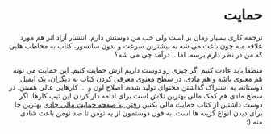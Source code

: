 <div dir="rtl">


# حمایت

ترجمه کاری بسیار زمان بر است ولی خب من دوستش دارم. انتشار آزاد اثر هم مورد علاقه منه چون باعث می شه به بیشترین سرعت و بدون سانسور، کتاب به مخاطب هایی که من در نظر دارم برسه. اما .. درآمد چی می شه؟

منطقا باید عادت کنیم اگر چیزی رو دوست داریم ازش حمایت کنیم. این حمایت می تونه هم معنوی باشه و هم مادی. در سطح معنوی معرفی کردن کتاب به دیگران، یک ایمیل دوستانه، به اشتراک گذاشتن محتوای تولید شده، اصلاح اون و ... کارهایی عالی هستن. در سطح مادی هم کمک مالی بهترین تلاش است برای ادامه دار کردن این تیپ کارها. اگر دوست داشتین از کتاب حمایت مالی بکنین [رفتن به صفحه حمایت مالی جادی][donate] بهترین جا برای دیدن انواع گزینه ها است. به قول دوستمون از یه تومن تا صد تومن باعث شادی منه (:


[donate]: http://jadi.ir/support

</div>
